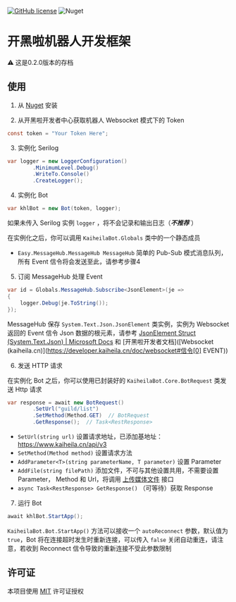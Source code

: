 [![GitHub license](https://img.shields.io/github/license/LiamSho/KaiheilaBot?style=flat-square)](https://github.com/LiamSho/KaiheilaBot/blob/main/LICENSE)
![Nuget](https://img.shields.io/nuget/v/KaiheilaBot?style=flat-square)

# 开黑啦机器人开发框架

⚠️  这是0.2.0版本的存档

## 使用
1. 从 [Nuget](https://www.nuget.org/packages/KaiheilaBot/) 安装

2. 从开黑啦开发者中心获取机器人 Websocket 模式下的 Token

```c#
const token = "Your Token Here";
```

3. 实例化 Serilog

```c#
var logger = new LoggerConfiguration()
		.MinimumLevel.Debug()
		.WriteTo.Console()
		.CreateLogger();
```

4. 实例化 Bot

```c#
var khlBot = new Bot(token, logger);
```

如果未传入 Serilog 实例 `logger` ，将不会记录和输出日志（***不推荐*** ）

在实例化之后，你可以调用 `KaiheilaBot.Globals` 类中的一个静态成员

* `Easy.MessageHub.MessageHub MessageHub` 简单的 Pub-Sub 模式消息队列，所有 Event 信令将会发送至此，请参考步骤4

5. 订阅 MessageHub 处理 Event

```c#
var id = Globals.MessageHub.Subscribe<JsonElement>(je =>
{
    logger.Debug(je.ToString());
});
```

MessageHub 保存 `System.Text.Json.JsonElement` 类实例，实例为 Websocket 返回的 Event 信令 Json 数据的根元素，请参考 [JsonElement Struct (System.Text.Json) | Microsoft Docs](https://docs.microsoft.com/en-us/dotnet/api/system.text.json.jsonelement?view=net-5.0) 和 [开黑啦开发者文档]([Websocket (kaiheila.cn)](https://developer.kaiheila.cn/doc/websocket#信令[0] EVENT))

6. 发送 HTTP 请求

在实例化 Bot 之后，你可以使用已封装好的 `KaiheilaBot.Core.BotRequest` 类发送 Http 请求

```c#
var response = await new BotRequest()
        .SetUrl("guild/list")
        .SetMethod(Method.GET)  // BotRequest
        .GetResponse();  // Task<RestResponse>
```

* `SetUrl(string url)` 设置请求地址，已添加基地址：https://www.kaiheila.cn/api/v3
* `SetMethod(Method method)` 设置请求方法
* `AddParameter<T>(string parameterName, T parameter)` 设置 Parameter
* `AddFile(string filePath)` 添加文件，不可与其他设置共用，不需要设置 Parameter， Method 和 Url，将调用 [上传媒体文件](https://developer.kaiheila.cn/doc/http/asset) 接口
* `async Task<RestResponse> GetResponse()` （可等待）获取 Response

7. 运行 Bot

```c#
await khlBot.StartApp();
```

`KaiheilaBot.Bot.StartApp()` 方法可以接收一个 `autoReconnect` 参数，默认值为 `true`，Bot 将在连接超时发生时重新连接，可以传入 `false` 关闭自动重连，请注意，若收到 Reconnect 信令导致的重新连接不受此参数限制

## 许可证

本项目使用 [MIT](./LICENSE) 许可证授权
